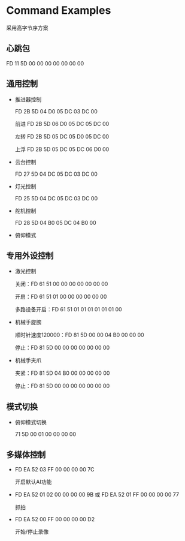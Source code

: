 # Command Examples

采用高字节序方案

## 心跳包

FD 11 5D 00 00 00 00 00 00 00

## 通用控制

* 推进器控制

    FD 2B 5D 04 D0 05 DC 03 DC 00

    前进 FD 2B 5D 06 D0 05 DC 05 DC 00

    左转 FD 2B 5D 05 DC 05 D0 05 DC 00

    上浮 FD 2B 5D 05 DC 05 DC 06 D0 00

* 云台控制

    FD 27 5D 04 DC 05 DC 03 DC 00

* 灯光控制

    FD 25 5D 04 DC 05 DC 03 DC 00

* 舵机控制

    FD 28 5D 04 B0 05 DC 04 B0 00

* 俯仰模式

## 专用外设控制

* 激光控制

    关闭：FD 61 51 00 00 00 00 00 00 00

    开启：FD 61 51 01 00 00 00 00 00 00

    多路设备开启：FD 61 51 01 01 01 01 01 01 00

* 机械手旋腕

    顺时针速度120000：FD 81 5D 00 00 04 B0 00 00 00

    停止：FD 81 5D 00 00 00 00 00 00 00

* 机械手夹爪

    夹紧：FD 81 5D 04 B0 00 00 00 00 00

    停止：FD 81 5D 00 00 00 00 00 00 00

## 模式切换

* 俯仰模式切换

    71 5D 00 01 00 00 00 00

## 多媒体控制

* FD EA 52 03 FF 00 00 00 00 7C

    开启默认AI功能

* FD EA 52 01 02 00 00 00 00 9B 或 FD EA 52 01 FF 00 00 00 00 77

    抓拍
    
* FD EA 52 00 FF 00 00 00 00 D2

    开始/停止录像

